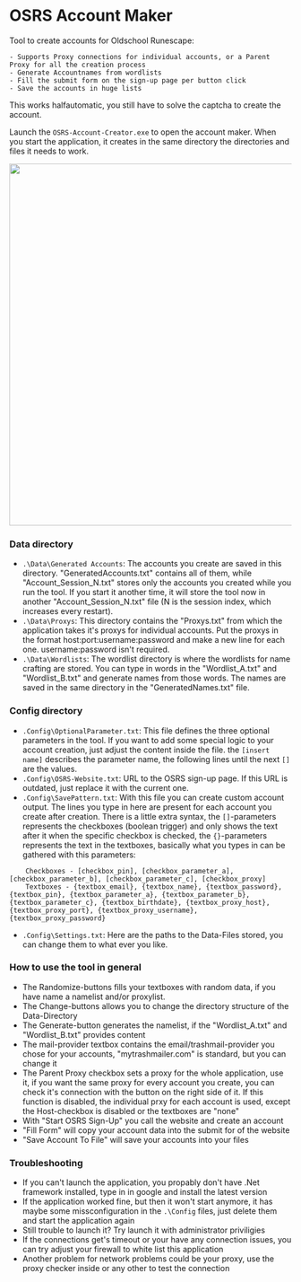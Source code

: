 # OSRS Account Maker

Tool to create accounts for Oldschool Runescape:

    - Supports Proxy connections for individual accounts, or a Parent Proxy for all the creation process
    - Generate Accountnames from wordlists
    - Fill the submit form on the sign-up page per button click
    - Save the accounts in huge lists

This works halfautomatic, you still have to solve the captcha to create the account.

Launch the `OSRS-Account-Creator.exe` to open the account maker. When you start the application, it creates in the same directory the directories and files it needs to work.

<img src="https://user-images.githubusercontent.com/59608685/148834052-82708bdd-03f6-4cfb-865d-764f5eef51eb.JPG" width="645">

### Data directory
- `.\Data\Generated Accounts`: The accounts you create are saved in this directory. "GeneratedAccounts.txt" contains all of them, while "Account_Session_N.txt" stores only the accounts you created while you run the tool. If you start it another time, it will store the tool now in another "Account_Session_N.txt" file (N is the session index, which increases every restart).
- `.\Data\Proxys`: This directory contains the "Proxys.txt" from which the application takes it's proxys for individual accounts. Put the proxys in the format host:port:username:password and make a new line for each one. username:password isn't required.
- `.\Data\Wordlists`: The wordlist directory is where the wordlists for name crafting are stored. You can type in words in the "Wordlist_A.txt" and "Wordlist_B.txt" and generate names from those words. The names are saved in the same directory in the "GeneratedNames.txt" file.

### Config directory
- `.Config\OptionalParameter.txt`: This file defines the three optional parameters in the tool. If you want to add some special logic to your account creation, just adjust the content inside the file. the `[insert name]` describes the parameter name, the following lines until the next `[]` are the values.
- `.Config\OSRS-Website.txt`: URL to the OSRS sign-up page. If this URL is outdated, just replace it with the current one.
- `.Config\SavePattern.txt`: With this file you can create custom account output. The lines you type in here are present for each account you create after creation. There is a little extra syntax, the `[]`-parameters represents the checkboxes (boolean trigger) and only shows the text after it when the specific checkbox is checked, the `{}`-parameters represents the text in the textboxes, basically what you types in can be gathered with this parameters:
```
    Checkboxes - [checkbox_pin], [checkbox_parameter_a], [checkbox_parameter_b], [checkbox_parameter_c], [checkbox_proxy]
    Textboxes - {textbox_email}, {textbox_name}, {textbox_password}, {textbox_pin}, {textbox_parameter_a}, {textbox_parameter_b}, {textbox_parameter_c}, {textbox_birthdate}, {textbox_proxy_host}, {textbox_proxy_port}, {textbox_proxy_username}, {textbox_proxy_password}
```
- `.Config\Settings.txt`: Here are the paths to the Data-Files stored, you can change them to what ever you like.

### How to use the tool in general

- The Randomize-buttons fills your textboxes with random data, if you have name a namelist and/or proxylist.
- The Change-buttons allows you to change the directory structure of the Data-Directory
- The Generate-button generates the namelist, if the "Wordlist_A.txt" and "Wordlist_B.txt" provides content
- The mail-provider textbox contains the email/trashmail-provider you chose for your accounts, "mytrashmailer.com" is standard, but you can change it
- The Parent Proxy checkbox sets a proxy for the whole application, use it, if you want the same proxy for every account you create, you can check it's connection with the button on the right side of it. If this function is disabled, the individual prxy for each account is used, except the Host-checkbox is disabled or the textboxes are "none"
- With "Start OSRS Sign-Up" you call the website and create an account
- "Fill Form" will copy your account data into the submit for of the website
- "Save Account To File" will save your accounts into your files

### Troubleshooting
- If you can't launch the application, you propably don't have .Net framework installed, type in in google and install the latest version
- If the application worked fine, but then it won't start anymore, it has maybe some missconfiguration in the `.\Config` files, just delete them and start the application again
- Still trouble to launch it? Try launch it with administrator priviligies
- If the connections get's timeout or your have any connection issues, you can try adjust your firewall to white list this application
- Another problem for network problems could be your proxy, use the proxy checker inside or any other to test the connection
